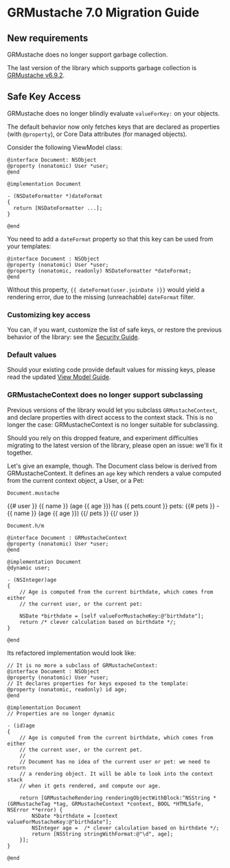 GRMustache 7.0 Migration Guide
==============================

New requirements
----------------

GRMustache does no longer support garbage collection.

The last version of the library which supports garbage collection is [GRMustache v6.9.2](https://github.com/groue/GRMustache/tree/v6.9.2).


Safe Key Access
---------------

GRMustache does no longer blindly evaluate `valueForKey:` on your objects.

The default behavior now only fetches keys that are declared as properties (with `@property`), or Core Data attributes (for managed objects).

Consider the following ViewModel class:

```objc
@interface Document: NSObject
@property (nonatomic) User *user;
@end

@implementation Document

- (NSDateFormatter *)dateFormat
{
  return [NSDateFormatter ...];
}

@end
```

You need to add a `dateFormat` property so that this key can be used from your templates:

```objc
@interface Document : NSObject
@property (nonatomic) User *user;
@property (nonatomic, readonly) NSDateFormatter *dateFormat;
@end
```

Without this property, `{{ dateFormat(user.joinDate )}}` would yield a rendering error, due to the missing (unreachable) `dateFormat` filter.


### Customizing key access

You can, if you want, customize the list of safe keys, or restore the previous behavior of the library: see the [Security Guide](Guides/security.md).


### Default values

Should your existing code provide default values for missing keys, please read the updated [View Model Guide](Guides/view_model.md#default-values).


### GRMustacheContext does no longer support subclassing

Previous versions of the library would let you subclass `GRMustacheContext`, and declare properties with direct access to the context stack. This is no longer the case: GRMustacheContext is no longer suitable for subclassing.

Should you rely on this dropped feature, and experiment difficulties migrating to the latest version of the library, please open an issue: we'll fix it together.

Let's give an example, though. The Document class below is derived from GRMustacheContext. It defines an `age` key which renders a value computed from the current context object, a User, or a Pet:

`Document.mustache`

  {{# user }}
    {{ name }} (age {{ age }}) has {{ pets.count }} pets:
    {{# pets }}
    - {{ name }} (age {{ age }})
    {{/ pets }}
  {{/ user }}

`Document.h/m`

```objc
@interface Document : GRMustacheContext
@property (nonatomic) User *user;
@end

@implementation Document
@dynamic user;

- (NSInteger)age
{
    // Age is computed from the current birthdate, which comes from either
    // the current user, or the current pet:
    
    NSDate *birthdate = [self valueForMustacheKey:@"birthdate"];
    return /* clever calculation based on birthdate */;
}

@end
```

Its refactored implementation would look like:

```objc
// It is no more a subclass of GRMustacheContext:
@interface Document : NSObject
@property (nonatomic) User *user;
// It declares properties for keys exposed to the template:
@property (nonatomic, readonly) id age;
@end

@implementation Document
// Properties are no longer dynamic

- (id)age
{
    // Age is computed from the current birthdate, which comes from either
    // the current user, or the current pet.
    //
    // Document has no idea of the current user or pet: we need to return
    // a rendering object. It will be able to look into the context stack
    // when it gets rendered, and compute our age.
    
    return [GRMustacheRendering renderingObjectWithBlock:^NSString *(GRMustacheTag *tag, GRMustacheContext *context, BOOL *HTMLSafe, NSError **error) {
        NSDate *birthdate = [context valueForMustacheKey:@"birthdate"];
        NSInteger age =  /* clever calculation based on birthdate */;
        return [NSString stringWithFormat:@"\d", age];
    }];
}

@end
```

